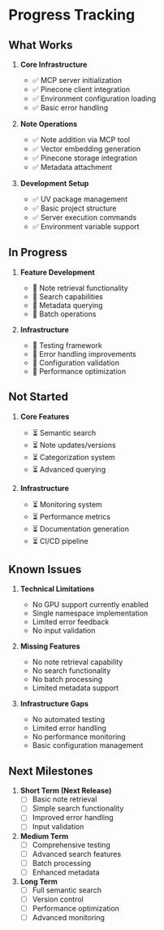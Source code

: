 # Progress Tracking

## What Works
1. **Core Infrastructure**
   - ✅ MCP server initialization
   - ✅ Pinecone client integration
   - ✅ Environment configuration loading
   - ✅ Basic error handling

2. **Note Operations**
   - ✅ Note addition via MCP tool
   - ✅ Vector embedding generation
   - ✅ Pinecone storage integration
   - ✅ Metadata attachment

3. **Development Setup**
   - ✅ UV package management
   - ✅ Basic project structure
   - ✅ Server execution commands
   - ✅ Environment variable support

## In Progress
1. **Feature Development**
   - 🔄 Note retrieval functionality
   - 🔄 Search capabilities
   - 🔄 Metadata querying
   - 🔄 Batch operations

2. **Infrastructure**
   - 🔄 Testing framework
   - 🔄 Error handling improvements
   - 🔄 Configuration validation
   - 🔄 Performance optimization

## Not Started
1. **Core Features**
   - ⏳ Semantic search
   - ⏳ Note updates/versions
   - ⏳ Categorization system
   - ⏳ Advanced querying

2. **Infrastructure**
   - ⏳ Monitoring system
   - ⏳ Performance metrics
   - ⏳ Documentation generation
   - ⏳ CI/CD pipeline

## Known Issues
1. **Technical Limitations**
   - No GPU support currently enabled
   - Single namespace implementation
   - Limited error feedback
   - No input validation

2. **Missing Features**
   - No note retrieval capability
   - No search functionality
   - No batch processing
   - Limited metadata support

3. **Infrastructure Gaps**
   - No automated testing
   - Limited error handling
   - No performance monitoring
   - Basic configuration management

## Next Milestones
1. **Short Term (Next Release)**
   - [ ] Basic note retrieval
   - [ ] Simple search functionality
   - [ ] Improved error handling
   - [ ] Input validation

2. **Medium Term**
   - [ ] Comprehensive testing
   - [ ] Advanced search features
   - [ ] Batch processing
   - [ ] Enhanced metadata

3. **Long Term**
   - [ ] Full semantic search
   - [ ] Version control
   - [ ] Performance optimization
   - [ ] Advanced monitoring

